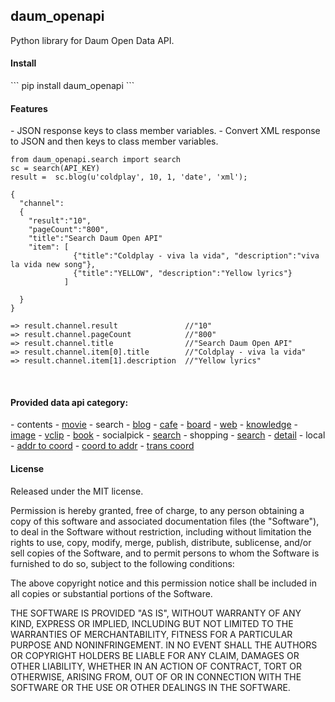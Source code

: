 daum_openapi
----

Python library for Daum Open Data API. 
<br/> 
<h4>Install</h4>
```
pip install daum_openapi
```
<br/> 
<h4>Features</h4>
- JSON response keys to class member variables. 
- Convert XML response to JSON and then keys to class member variables. 

```
from daum_openapi.search import search
sc = search(API_KEY)
result =  sc.blog(u'coldplay', 10, 1, 'date', 'xml');
      
{
  "channel":
  {
    "result":"10",
    "pageCount":"800",
    "title":"Search Daum Open API"
    "item": [
              {"title":"Coldplay - viva la vida", "description":"viva la vida new song"},
              {"title":"YELLOW", "description":"Yellow lyrics"}
            ]
            
  }
}

=> result.channel.result               //"10"
=> result.channel.pageCount            //"800"
=> result.channel.title                //"Search Daum Open API"
=> result.channel.item[0].title        //"Coldplay - viva la vida"
=> result.channel.item[1].description  //"Yellow lyrics"
```
<br/> 
<h4>Provided data api category:</h4>
- contents
  - <a href="https://github.com/AhnSeongHyun/daum_openapi/wiki/movie">movie</a>
- search
  - <a href="https://github.com/AhnSeongHyun/daum_openapi/wiki/blog">blog</a>
  - <a href="https://github.com/AhnSeongHyun/daum_openapi/wiki/cafe">cafe</a>
  - <a href="https://github.com/AhnSeongHyun/daum_openapi/wiki/board">board</a>
  - <a href="https://github.com/AhnSeongHyun/daum_openapi/wiki/web">web</a>
  - <a href="https://github.com/AhnSeongHyun/daum_openapi/wiki/knowledge">knowledge</a>
  - <a href="https://github.com/AhnSeongHyun/daum_openapi/wiki/image">image</a>
  - <a href="https://github.com/AhnSeongHyun/daum_openapi/wiki/vclip">vclip</a>
  - <a href="https://github.com/AhnSeongHyun/daum_openapi/wiki/book">book</a>
- socialpick
  - <a href="https://github.com/AhnSeongHyun/daum_openapi/wiki/Socialpick-search">search</a>
- shopping
  - <a href="https://github.com/AhnSeongHyun/daum_openapi/wiki/Shopping-search">search</a>
  - <a href="https://github.com/AhnSeongHyun/daum_openapi/wiki/Shopping-detail">detail</a> 
- local
  - <a href="https://github.com/AhnSeongHyun/daum_openapi/wiki/addr2coord">addr to coord</a>
  - <a href="https://github.com/AhnSeongHyun/daum_openapi/wiki/coord2addr">coord to addr</a>
  - <a href="https://github.com/AhnSeongHyun/daum_openapi/wiki/transcoord">trans coord</a>


<h4>License</h4> 

Released under the MIT license.

Permission is hereby granted, free of charge, to any person obtaining a copy
of this software and associated documentation files (the "Software"), to deal
in the Software without restriction, including without limitation the rights
to use, copy, modify, merge, publish, distribute, sublicense, and/or sell
copies of the Software, and to permit persons to whom the Software is
furnished to do so, subject to the following conditions:

The above copyright notice and this permission notice shall be included in
all copies or substantial portions of the Software.

THE SOFTWARE IS PROVIDED "AS IS", WITHOUT WARRANTY OF ANY KIND, EXPRESS OR
IMPLIED, INCLUDING BUT NOT LIMITED TO THE WARRANTIES OF MERCHANTABILITY,
FITNESS FOR A PARTICULAR PURPOSE AND NONINFRINGEMENT. IN NO EVENT SHALL THE
AUTHORS OR COPYRIGHT HOLDERS BE LIABLE FOR ANY CLAIM, DAMAGES OR OTHER
LIABILITY, WHETHER IN AN ACTION OF CONTRACT, TORT OR OTHERWISE, ARISING FROM,
OUT OF OR IN CONNECTION WITH THE SOFTWARE OR THE USE OR OTHER DEALINGS IN
THE SOFTWARE.
